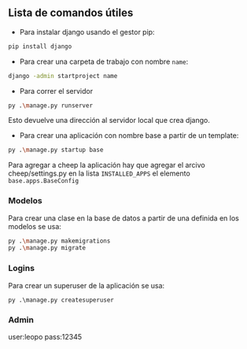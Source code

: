 ## Lista de comandos útiles

- Para instalar django usando el gestor pip:

```bash
pip install django
```

- Para crear una carpeta de trabajo con nombre `name`:

```bash
django -admin startproject name
```

- Para correr el servidor

```bash
py .\manage.py runserver
```

Esto devuelve una dirección al servidor local que crea django. 

- Para crear una aplicación con nombre base a partir de un template:

```bash
py .\manage.py startup base
```
Para agregar a cheep la aplicación hay que agregar el arcivo cheep/settings.py en la lista `INSTALLED_APPS` el elemento `base.apps.BaseConfig`

### Modelos

Para crear una clase en la base de datos a partir de una definida en los modelos se usa:

```bash
py .\manage.py makemigrations
py .\manage.py migrate
```

### Logins

Para crear un superuser de la aplicación se usa:

```
py .\manage.py createsuperuser
```

### Admin

user:leopo
pass:12345